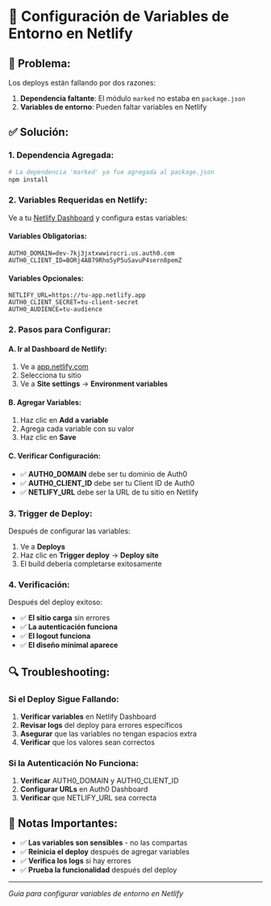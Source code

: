 # 🔧 Configuración de Variables de Entorno en Netlify

## 🚨 **Problema:**
Los deploys están fallando por dos razones:
1. **Dependencia faltante**: El módulo `marked` no estaba en `package.json`
2. **Variables de entorno**: Pueden faltar variables en Netlify

## ✅ **Solución:**

### **1. Dependencia Agregada:**
```bash
# La dependencia 'marked' ya fue agregada al package.json
npm install
```

### **2. Variables Requeridas en Netlify:**

Ve a tu [Netlify Dashboard](https://app.netlify.com/) y configura estas variables:

#### **Variables Obligatorias:**
```
AUTH0_DOMAIN=dev-7kj3jxtxwwirocri.us.auth0.com
AUTH0_CLIENT_ID=BORj4AB79Rho5yP5uSavuP4sern8pemZ
```

#### **Variables Opcionales:**
```
NETLIFY_URL=https://tu-app.netlify.app
AUTH0_CLIENT_SECRET=tu-client-secret
AUTH0_AUDIENCE=tu-audience
```

### **2. Pasos para Configurar:**

#### **A. Ir al Dashboard de Netlify:**
1. Ve a [app.netlify.com](https://app.netlify.com/)
2. Selecciona tu sitio
3. Ve a **Site settings** → **Environment variables**

#### **B. Agregar Variables:**
1. Haz clic en **Add a variable**
2. Agrega cada variable con su valor
3. Haz clic en **Save**

#### **C. Verificar Configuración:**
- ✅ **AUTH0_DOMAIN** debe ser tu dominio de Auth0
- ✅ **AUTH0_CLIENT_ID** debe ser tu Client ID de Auth0
- ✅ **NETLIFY_URL** debe ser la URL de tu sitio en Netlify

### **3. Trigger de Deploy:**

Después de configurar las variables:
1. Ve a **Deploys**
2. Haz clic en **Trigger deploy** → **Deploy site**
3. El build debería completarse exitosamente

### **4. Verificación:**

Después del deploy exitoso:
- ✅ **El sitio carga** sin errores
- ✅ **La autenticación funciona**
- ✅ **El logout funciona**
- ✅ **El diseño minimal aparece**

## 🔍 **Troubleshooting:**

### **Si el Deploy Sigue Fallando:**
1. **Verificar variables** en Netlify Dashboard
2. **Revisar logs** del deploy para errores específicos
3. **Asegurar** que las variables no tengan espacios extra
4. **Verificar** que los valores sean correctos

### **Si la Autenticación No Funciona:**
1. **Verificar** AUTH0_DOMAIN y AUTH0_CLIENT_ID
2. **Configurar URLs** en Auth0 Dashboard
3. **Verificar** que NETLIFY_URL sea correcta

## 📝 **Notas Importantes:**

- ✅ **Las variables son sensibles** - no las compartas
- ✅ **Reinicia el deploy** después de agregar variables
- ✅ **Verifica los logs** si hay errores
- ✅ **Prueba la funcionalidad** después del deploy

---

*Guía para configurar variables de entorno en Netlify*
